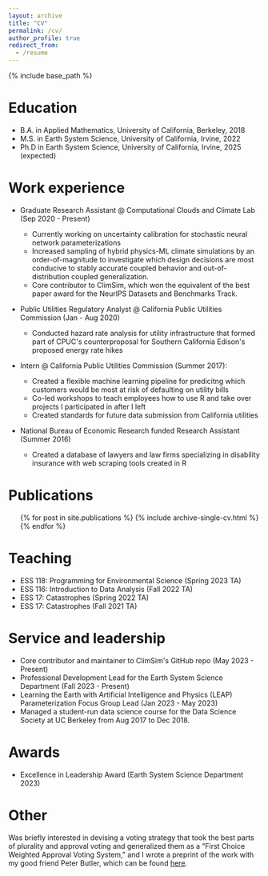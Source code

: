 ```yaml
---
layout: archive
title: "CV"
permalink: /cv/
author_profile: true
redirect_from:
  - /resume
---
```


{% include base_path %}

Education
======
* B.A. in Applied Mathematics, University of California, Berkeley, 2018
* M.S. in Earth System Science, University of California, Irvine, 2022
* Ph.D in Earth System Science, University of California, Irvine, 2025 (expected)

Work experience
======
* Graduate Research Assistant @ Computational Clouds and Climate Lab (Sep 2020 - Present)
  * Currently working on uncertainty calibration for stochastic neural network parameterizations
  * Increased sampling of hybrid physics-ML climate simulations by an order-of-magnitude to investigate which design decisions are most conducive to stably accurate coupled behavior and out-of-distribution coupled generalization.
  * Core contributor to ClimSim, which won the equivalent of the best paper award for the NeurIPS Datasets and Benchmarks Track.

* Public Utilities Regulatory Analyst @ California Public Utilities Commission (Jan - Aug 2020)
  * Conducted hazard rate analysis for utility infrastructure that formed part of CPUC's counterproposal for Southern California Edison's proposed energy rate hikes

* Intern @ California Public Utilities Commission (Summer 2017): 
  * Created a flexible machine learning pipeline for predicitng which customers would be most at risk of defaulting on utility bills
  * Co-led workshops to teach employees how to use R and take over projects I participated in after I left
  * Created standards for future data submission from California utilities

* National Bureau of Economic Research funded Research Assistant (Summer 2016)
  * Created a database of lawyers and law firms specializing in disability insurance with web scraping tools created in R

Publications
======
  <ul>{% for post in site.publications %}
    {% include archive-single-cv.html %}
  {% endfor %}</ul>
  
Teaching
======
- ESS 118: Programming for Environmental Science (Spring 2023 TA)
- ESS 116: Introduction to Data Analysis (Fall 2022 TA)
- ESS 17: Catastrophes (Spring 2022 TA)
- ESS 17: Catastrophes (Fall 2021 TA)

  
Service and leadership
=======
- Core contributor and maintainer to ClimSim's GitHub repo (May 2023 - Present)
- Professional Development Lead for the Earth System Science Department (Fall 2023 - Present)
- Learning the Earth with Artificial Intelligence and Physics (LEAP) Parameterization Focus Group Lead (Jan 2023 - May 2023)
- Managed a student-run data science course for the Data Science Society at UC Berkeley from Aug 2017 to Dec 2018.

Awards
=======
- Excellence in Leadership Award (Earth System Science Department 2023)

Other
=======
Was briefly interested in devising a voting strategy that took the best parts of plurality and approval voting and generalized them as a "First Choice Weighted Approval Voting System," and I wrote a preprint of the work with my good friend Peter Butler, which can be found [here](https://www.researchgate.net/publication/341816279_Evaluating_the_Properties_of_a_First_Choice_Weighted_Approval_Voting_System#fullTextFileContent).